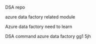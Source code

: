 DSA repo

azure data factory related module


Azure data factory need to learn

DSA command
azure data factory
gg1
5jh
